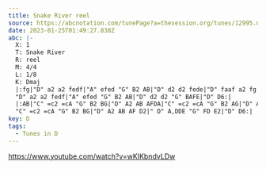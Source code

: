 ```yaml
---
title: Snake River reel
source: https://abcnotation.com/tunePage?a=thesession.org/tunes/12995.no-ext/0001
date: 2023-01-25T01:49:27.838Z
abc: |-
  X: 1
  T: Snake River
  R: reel
  M: 4/4
  L: 1/8
  K: Dmaj
  |:fg|"D" a2 a2 fedf|"A" efed "G" B2 AB|"D" d2 d2 fede|"D" faaf a2 fg|
  "D" a2 a2 fedf|"A" efed "G" B2 AB|"D" d2 d2 "G" BAFE|"D" D6:|
  |:AB|"C" =c2 =cA "G" B2 BG|"D" A2 AB AFDA|"C" =c2 =cA "G" B2 AG|"D" A2 d4 AB|
  "C" =c2 =cA "G" B2 BG|"D" A2 AB AF D2|" D" A,DDE "G" FD E2|"D" D6:|
key: D
tags:
  - Tunes in D
---
```

https://www.youtube.com/watch?v=wKIKbndvLDw